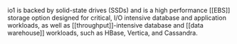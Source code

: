 io1 is backed by solid-state drives (SSDs) and is a high performance [[EBS]] storage option designed for critical, I/O intensive database and application workloads, as well as [[throughput]]-intensive database and [[data warehouse]] workloads, such as HBase, Vertica, and Cassandra.